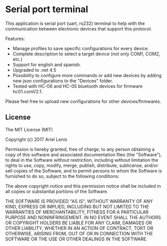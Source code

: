 # Serial port terminal

This application is serial port (uart, rs232) terminal to help with the communication between electronic devices that support this protocol.

Features:

 * Manage profiles to save specific configurations for every device.
 * Complete description to select a target device (not only COM1, COM2, etc.)
 * Support for english and spanish.
 * Upgraded to .net 4.5
 * Possibility to configure more commands or add new devices by adding new json configurations to the "Devices" folder.
 * Tested with HC-06 and HC-05 bluetooth devices for firmware hc01.comV2.1.

Please feel free to upload new configurations for other devices/firmwares.

## License
 
The MIT License (MIT)

Copyright (c) 2017 Ariel Lenis

Permission is hereby granted, free of charge, to any person obtaining a copy of this software and associated documentation files (the "Software"), to deal in the Software without restriction, including without limitation the rights to use, copy, modify, merge, publish, distribute, sublicense, and/or sell copies of the Software, and to permit persons to whom the Software is furnished to do so, subject to the following conditions:

The above copyright notice and this permission notice shall be included in all copies or substantial portions of the Software.

THE SOFTWARE IS PROVIDED "AS IS", WITHOUT WARRANTY OF ANY KIND, EXPRESS OR IMPLIED, INCLUDING BUT NOT LIMITED TO THE WARRANTIES OF MERCHANTABILITY, FITNESS FOR A PARTICULAR PURPOSE AND NONINFRINGEMENT. IN NO EVENT SHALL THE AUTHORS OR COPYRIGHT HOLDERS BE LIABLE FOR ANY CLAIM, DAMAGES OR OTHER LIABILITY, WHETHER IN AN ACTION OF CONTRACT, TORT OR OTHERWISE, ARISING FROM, OUT OF OR IN CONNECTION WITH THE SOFTWARE OR THE USE OR OTHER DEALINGS IN THE SOFTWARE.